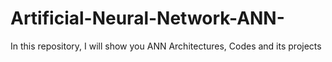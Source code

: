 # Artificial-Neural-Network-ANN-
In this repository, I will show you ANN  Architectures, Codes and its projects 
